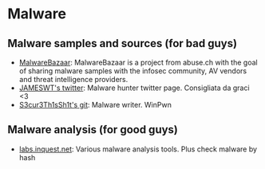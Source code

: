 # Malware

## Malware samples and sources (for bad guys)
- [MalwareBazaar](https://bazaar.abuse.ch/): MalwareBazaar is a project from abuse.ch with the goal of sharing malware samples with the infosec community, AV vendors and threat intelligence providers.
- [JAMESWT's twitter](https://twitter.com/JAMESWT_MHT): Malware hunter twitter page. Consigliata da graci <3
- [S3cur3Th1sSh1t's git](https://github.com/S3cur3Th1sSh1t): Malware writer. WinPwn

## Malware analysis (for good guys)
- [labs.inquest.net](https://labs.inquest.net/): Various malware analysis tools. Plus check malware by hash
